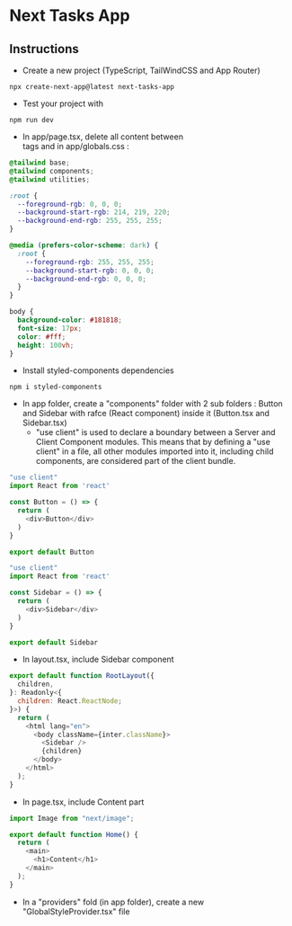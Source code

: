 # Next Tasks App

## Instructions 

- Create a new project (TypeScript, TailWindCSS and App Router)
``` properties
npx create-next-app@latest next-tasks-app
```

- Test your project with
``` properties
npm run dev
```

- In app/page.tsx, delete all content between <main> tags and in app/globals.css :

``` css
@tailwind base;
@tailwind components;
@tailwind utilities;

:root {
  --foreground-rgb: 0, 0, 0;
  --background-start-rgb: 214, 219, 220;
  --background-end-rgb: 255, 255, 255;
}

@media (prefers-color-scheme: dark) {
  :root {
    --foreground-rgb: 255, 255, 255;
    --background-start-rgb: 0, 0, 0;
    --background-end-rgb: 0, 0, 0;
  }
}

body {
  background-color: #181818;
  font-size: 17px;
  color: #fff;
  height: 100vh;
}
```

- Install styled-components dependencies
``` properties
npm i styled-components
```

- In app folder, create a "components" folder with 2 sub folders : Button and Sidebar with rafce (React component) inside it (Button.tsx and Sidebar.tsx)
    - "use client" is used to declare a boundary between a Server and Client Component modules. This means that by defining a "use client" in a file, all other modules imported into it, including child components, are considered part of the client bundle.

``` javascript
"use client"
import React from 'react'

const Button = () => {
  return (
    <div>Button</div>
  )
}

export default Button

"use client"
import React from 'react'

const Sidebar = () => {
  return (
    <div>Sidebar</div>
  )
}

export default Sidebar
```

- In layout.tsx, include Sidebar component
``` javascript
export default function RootLayout({
  children,
}: Readonly<{
  children: React.ReactNode;
}>) {
  return (
    <html lang="en">
      <body className={inter.className}>
        <Sidebar />
        {children}
      </body>
    </html>
  );
}
```

- In page.tsx, include Content part
``` javascript
import Image from "next/image";

export default function Home() {
  return (
    <main>
      <h1>Content</h1>
    </main>
  );
}
```

- In a "providers" fold (in app folder), create a new "GlobalStyleProvider.tsx" file







